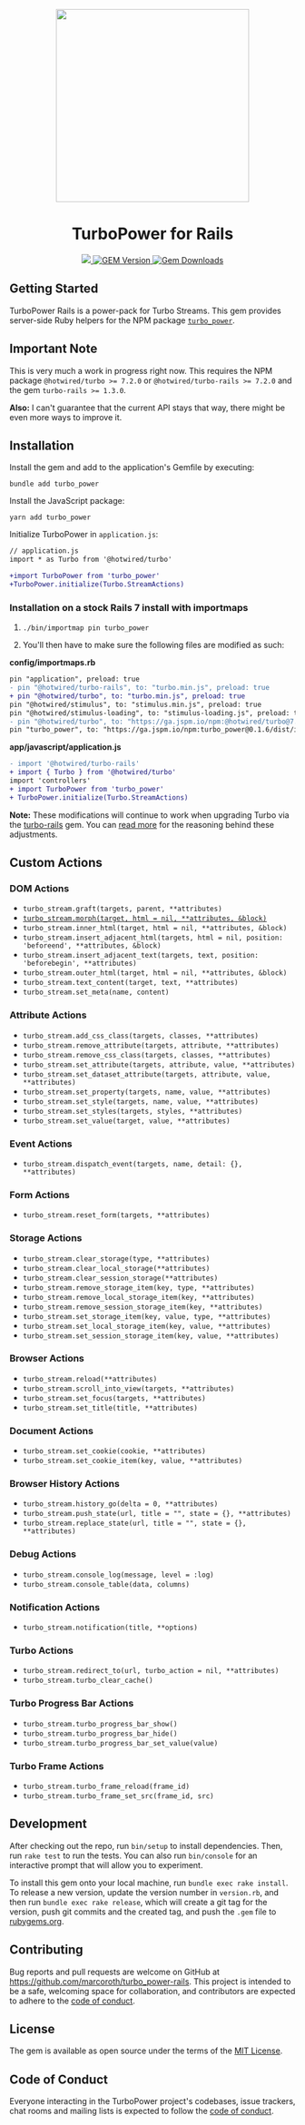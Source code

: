 <p align="center">
  <picture>
    <source media="(prefers-color-scheme: dark)" srcset="assets/hero-dark.png">
    <img src="assets/hero.png" height="340px">
  </picture>
</p>

<h1 align="center">TurboPower for Rails</h1>

<p align="center">
  <a href="https://github.com/marcoroth/turbo_power">
    <img src="https://github.com/marcoroth/turbo_power-rails/actions/workflows/tests.yml/badge.svg">
  </a>
  <a href="https://rubygems.org/gems/turbo_power">
    <img alt="GEM Version" src="https://img.shields.io/gem/v/turbo_power?color=38C160&logo=ruby&logoColor=FE1616">
  </a>
  <a href="https://rubygems.org/gems/turbo_power">
    <img alt="Gem Downloads" src="https://img.shields.io/gem/dt/turbo_power?color=38C160&logo=ruby&logoColor=FE1616">
  </a>
</p>

## Getting Started

TurboPower Rails is a power-pack for Turbo Streams. This gem provides server-side Ruby helpers for the NPM package [`turbo_power`](https://github.com/marcoroth/turbo_power).

## Important Note

This is very much a work in progress right now. This requires the NPM package `@hotwired/turbo >= 7.2.0` or `@hotwired/turbo-rails >= 7.2.0` and the gem `turbo-rails >= 1.3.0`.

**Also:** I can't guarantee that the current API stays that way, there might be even more ways to improve it.


## Installation

Install the gem and add to the application's Gemfile by executing:

```shell
bundle add turbo_power
```

Install the JavaScript package:

```shell
yarn add turbo_power
```

Initialize TurboPower in `application.js`:

```diff
// application.js
import * as Turbo from '@hotwired/turbo'

+import TurboPower from 'turbo_power'
+TurboPower.initialize(Turbo.StreamActions)
```

### Installation on a stock Rails 7 install with importmaps

1. `./bin/importmap pin turbo_power`

2. You'll then have to make sure the following files are modified as such:

**config/importmaps.rb**
```diff
pin "application", preload: true
- pin "@hotwired/turbo-rails", to: "turbo.min.js", preload: true
+ pin "@hotwired/turbo", to: "turbo.min.js", preload: true
pin "@hotwired/stimulus", to: "stimulus.min.js", preload: true
pin "@hotwired/stimulus-loading", to: "stimulus-loading.js", preload: true
- pin "@hotwired/turbo", to: "https://ga.jspm.io/npm:@hotwired/turbo@7.2.0/dist/turbo.es2017-esm.js"
pin "turbo_power", to: "https://ga.jspm.io/npm:turbo_power@0.1.6/dist/index.js"
```

**app/javascript/application.js**
```diff
- import '@hotwired/turbo-rails'
+ import { Turbo } from '@hotwired/turbo'
import 'controllers'
+ import TurboPower from 'turbo_power'
+ TurboPower.initialize(Turbo.StreamActions)
```

**Note:** These modifications will continue to work when upgrading Turbo via the [turbo-rails](https://github.com/hotwired/turbo-rails) gem. You can [read more](https://github.com/marcoroth/turbo_power-rails/issues/2) for the reasoning behind these adjustments.


## Custom Actions

### DOM Actions

* `turbo_stream.graft(targets, parent, **attributes)`
* [`turbo_stream.morph(target, html = nil, **attributes, &block)`](https://github.com/marcoroth/turbo-morph)
* `turbo_stream.inner_html(target, html = nil, **attributes, &block)`
* `turbo_stream.insert_adjacent_html(targets, html = nil, position: 'beforeend', **attributes, &block)`
* `turbo_stream.insert_adjacent_text(targets, text, position: 'beforebegin', **attributes)`
* `turbo_stream.outer_html(target, html = nil, **attributes, &block)`
* `turbo_stream.text_content(target, text, **attributes)`
* `turbo_stream.set_meta(name, content)`


### Attribute Actions

* `turbo_stream.add_css_class(targets, classes, **attributes)`
* `turbo_stream.remove_attribute(targets, attribute, **attributes)`
* `turbo_stream.remove_css_class(targets, classes, **attributes)`
* `turbo_stream.set_attribute(targets, attribute, value, **attributes)`
* `turbo_stream.set_dataset_attribute(targets, attribute, value, **attributes)`
* `turbo_stream.set_property(targets, name, value, **attributes)`
* `turbo_stream.set_style(targets, name, value, **attributes)`
* `turbo_stream.set_styles(targets, styles, **attributes)`
* `turbo_stream.set_value(target, value, **attributes)`


### Event Actions

* `turbo_stream.dispatch_event(targets, name, detail: {}, **attributes)`


### Form Actions

* `turbo_stream.reset_form(targets, **attributes)`


### Storage Actions

* `turbo_stream.clear_storage(type, **attributes)`
* `turbo_stream.clear_local_storage(**attributes)`
* `turbo_stream.clear_session_storage(**attributes)`
* `turbo_stream.remove_storage_item(key, type, **attributes)`
* `turbo_stream.remove_local_storage_item(key, **attributes)`
* `turbo_stream.remove_session_storage_item(key, **attributes)`
* `turbo_stream.set_storage_item(key, value, type, **attributes)`
* `turbo_stream.set_local_storage_item(key, value, **attributes)`
* `turbo_stream.set_session_storage_item(key, value, **attributes)`


### Browser Actions

* `turbo_stream.reload(**attributes)`
* `turbo_stream.scroll_into_view(targets, **attributes)`
* `turbo_stream.set_focus(targets, **attributes)`
* `turbo_stream.set_title(title, **attributes)`


### Document Actions

* `turbo_stream.set_cookie(cookie, **attributes)`
* `turbo_stream.set_cookie_item(key, value, **attributes)`


### Browser History Actions

* `turbo_stream.history_go(delta = 0, **attributes)`
* `turbo_stream.push_state(url, title = "", state = {}, **attributes)`
* `turbo_stream.replace_state(url, title = "", state = {}, **attributes)`


### Debug Actions

* `turbo_stream.console_log(message, level = :log)`
* `turbo_stream.console_table(data, columns)`


### Notification Actions

* `turbo_stream.notification(title, **options)`


### Turbo Actions

* `turbo_stream.redirect_to(url, turbo_action = nil, **attributes)`
* `turbo_stream.turbo_clear_cache()`


### Turbo Progress Bar Actions

* `turbo_stream.turbo_progress_bar_show()`
* `turbo_stream.turbo_progress_bar_hide()`
* `turbo_stream.turbo_progress_bar_set_value(value)`


### Turbo Frame Actions

* `turbo_stream.turbo_frame_reload(frame_id)`
* `turbo_stream.turbo_frame_set_src(frame_id, src)`


## Development

After checking out the repo, run `bin/setup` to install dependencies. Then, run `rake test` to run the tests. You can also run `bin/console` for an interactive prompt that will allow you to experiment.

To install this gem onto your local machine, run `bundle exec rake install`. To release a new version, update the version number in `version.rb`, and then run `bundle exec rake release`, which will create a git tag for the version, push git commits and the created tag, and push the `.gem` file to [rubygems.org](https://rubygems.org).

## Contributing

Bug reports and pull requests are welcome on GitHub at https://github.com/marcoroth/turbo_power-rails. This project is intended to be a safe, welcoming space for collaboration, and contributors are expected to adhere to the [code of conduct](https://github.com/marcoroth/turbo_power-rails/blob/master/CODE_OF_CONDUCT.md).

## License

The gem is available as open source under the terms of the [MIT License](https://opensource.org/licenses/MIT).

## Code of Conduct

Everyone interacting in the TurboPower project's codebases, issue trackers, chat rooms and mailing lists is expected to follow the [code of conduct](https://github.com/marcoroth/turbo_power-rails/blob/master/CODE_OF_CONDUCT.md).
